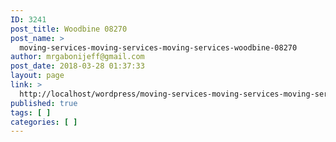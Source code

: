 ```yaml
---
ID: 3241
post_title: Woodbine 08270
post_name: >
  moving-services-moving-services-moving-services-woodbine-08270
author: mrgabonijeff@gmail.com
post_date: 2018-03-28 01:37:33
layout: page
link: >
  http://localhost/wordpress/moving-services-moving-services-moving-services-woodbine-08270/
published: true
tags: [ ]
categories: [ ]
---
```

